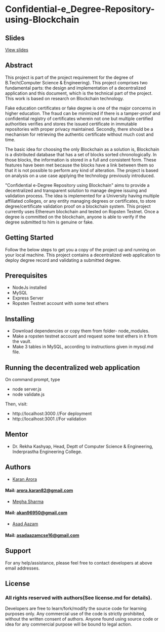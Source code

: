 # Confidential-e_Degree-Repository-using-Blockchain

## Slides
[View slides](https://www.slideshare.net/Karan9711/confidential-edegree-repository-using-blockchain)

## Abstract

This project is part of the project requirement for the degree of B.Tech(Computer Science & Engineering). This project comprises two fundamental parts: the design and implementation of a decentralized application and this document, which is the technical part of the project. This work is based on research on Blockchain technology. 

Fake education certificates or fake degree is one of the major concerns in higher education. The fraud can be minimized if there is a tamper-proof and confidential registry of certificates wherein not one but multiple certified authorities verifies and stores the issued certificate in immutable repositories with proper privacy maintained. Secondly, there should be a mechanism for retrieving the authentic certificate without much cost and time.

The basic idea for choosing the only Blockchain as a solution is, Blockchain is a distributed database that has a set of blocks sorted chronologically. In those blocks, the information is stored in a full and consistent form. These features have been met because the blocks have a link between them so that it is not possible to perform any kind of alteration. The project is based on analysis on a use case applying the technology previously introduced.

"Confidential e-Degree Repository using Blockchain" aims to provide a decentralized and transparent solution to manage degree issuing and validation process. The idea is implemented for a University having multiple affiliated colleges, or any entity managing degrees or certificates, to store degree/certificate validation proof on a blockchain system. This project currently uses Ethereum blockchain and tested on Ropsten Testnet. Once a degree is committed on the blockchain, anyone is able to verify if the degree submitted to him is genuine or fake.

## Getting Started

Follow the below steps to get you a copy of the project up and running on your local machine. This project contains a decentralized web application to deploy degree record and validating a submitted degree.

## Prerequisites

* NodeJs installed
* MySQL
* Express Server
* Ropsten Testnet account with some test ethers

## Installing

* Download dependencies or copy them from folder- node_modules.
* Make a ropsten testnet account and request some test ethers in it from the vault.
* Make 3 tables in MySQL, according to instructions given in mysql.md file.

## Running the decentralized web application

On command prompt, type
* node server.js
* node validate.js

Then, visit:
* http://localhost:3000  //For deployment
* http://localhost:3001  //For validation

## Mentor

* Dr. Rekha Kashyap, Head, Deptt of Computer Science & Engineering, Inderprastha Engineering College.

## Authors

* [Karan Arora](https://github.com/karanarora1110)
#### Mail: arora.karan82@gmail.com
* [Megha Sharma](https://github.com/megha96950)
#### Mail: akan96950@gmail.com
* [Asad Aazam](https://github.com/asadaazam)
#### Mail: asadaazamcse16@gmail.com

## Support

For any help/assistance, please feel free to contact developers at above email addresses.

## License

### All rights reserved with authors(See license.md for details).

Developers are free to learn/fork/modify the source code for learning purposes only. Any commercial use of the code is strictly prohibited, without the written consent of authors. Anyone found using source code or idea for any commercial purpose will be bound to legal action.
